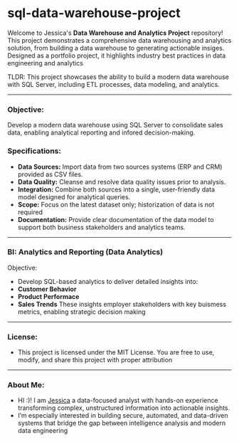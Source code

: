 # sql-data-warehouse-project

Welcome to Jessica's **Data Warehouse and Analytics Project** repository!
This project demonstrates a comprehensive data warehousing and analytics solution, from building a data warehouse to generating actionable insiges. Designed as a portfolio project, it highlights industry best practices in data engineering and analytics 

TLDR: This project showcases the ability to build a modern data warehouse with SQL Server, including ETL processes, data modeling, and analytics.

---
### Objective:
Develop a modern data warehouse using SQL Server to consolidate sales data, enabling analytical reporting and infored decision-making.

### Specifications: 
- **Data Sources:** Import data from two sources systems (ERP and CRM) provided as CSV files.
- **Data Quality:** Cleanse and resolve data quality issues prior to analysis.
- **Integration:** Combine both sources into a single, user-friendly data model designed for analytical queries.
- **Scope:** Focus on the latest dataset only; historization of data is not required
- **Documentation:** Provide clear documentation of the data model to support both business stakeholders and analytics teams.

---
### BI: Analytics and Reporting (Data Analytics)
Objective: 
 - Develop SQL-based analytics to deliver detailed insights into:
 - **Customer Behavior**
 - **Product Performace**
 - **Sales Trends**
These insights employer stakeholders with key buismess metrics, enabling strategic decision making

---
### License:
- This project is licensed under the MIT License. You are free to use, modify, and share this project with proper attribution

---
### About Me:

 - HI :)! I am [Jessica](https://www.linkedin.com/in/jessica-coffman-aa0890294/) a data-focused analyst with hands-on experience transforming complex, unstructured information into actionable insights.
- I’m especially interested in building secure, automated, and data-driven systems that bridge the gap between intelligence analysis and modern data engineering
